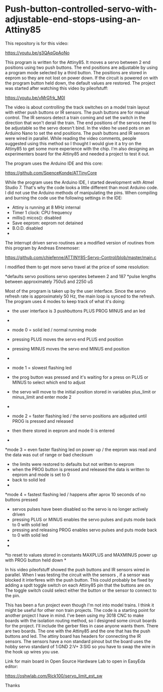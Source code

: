 # Push-button-controlled-servo-with-adjustable-end-stops-using-an-Attiny85

This repository is for this video:

https://youtu.be/g3QAqGpAoNo

This program is written for the Attiny85. It moves a servo between 2 end positions using two push buttons. The end positions are adjustable by using a program mode selected by a third button. The positions are stored in eeprom so they are not lost on power down. If the circuit is powered on with the program button held down, the default values are restored. The project was started after watching this video by pileofstuff:

https://youtu.be/vMrGfrk_M0I

The video is about controlling the track switches on a model train layout with either push buttons or IR sensors. The push buttons are for manual control. The IR sensors detect a train coming and set the switch in the direction that won't derail the train. The end positions of the servos need to be adjustable so the servo doesn't bind. In the video he used pots on an Arduino Nano to set the end positions. The push buttons and IR sensors were wired in parallel. While reading the video comments, people suggested using this method so I thought I would give it a try on the Attiny85 to get some more experience with the chip. I'm also designing an experimenters board for the Attiny85 and needed a project to test it out.

The program uses the Arduino IDE and this core:

https://github.com/SpenceKonde/ATTinyCore

While the program uses the Arduino IDE, I started development with Atmel Studio 7. That's why the code looks a little different than most Arduino code. I did not use the Arduino methods of manipulating the pins. When compiling and burning the code use the following settings in the IDE:

 *  Attiny is running at 8 MHz internal
 *  Timer 1 clock: CPU frequency
 *  millis() micos(): disabled
 *  Save eeprom: eeprom not detained
 *  B.O.D. disabled
 *  

The interrupt driven servo routines are a modified version of routines from this program by Andreas Ennemoser:

https://github.com/chiefenne/ATTINY85-Servo-Control/blob/master/main.c

I modified them to get more servo travel at the price of some resolution:

 *defaults servo positions servo operates between 2 and 187
 *pulse lengths between approximately 750uS and 2250 uS

Most of the program is taken up by the user interface. Since the servo refresh rate is approximately 50 Hz, the main loop is synced to the refresh. The program uses 4 modes to keep track of what it's doing:

 * the user interface is 3 pushbuttons PLUS   PROG    MINUS and an led
 * 
 * mode 0 = solid led / normal running mode 
 *  pressing PLUS moves the servo end PLUS end position
 *  pressing MINUS moves the servo end MINUS end position
 * 

 * mode 1 = slowest flashing led  
 *  the prog button was pressed and it's waiting for a press on PLUS or MINUS to select which end to adjust
 * the servo will move to the initial position stored in variables plus_limit or minus_limit and enter mode 2
 * 

 * mode 2 = faster flashing led / the servo positions are adjusted until PROG is pressed and released  
 *  then there stored in eeprom and mode 0 is entered
 *

 *mode 3 = even faster flashing led on power up / the eeprom was read and the data was out of range or bad checksum 
 *  the limits were restored to defaults but not written to eeprom
 *  when the PROG button is pressed and released the data is written to eeprom and mode is set to 0
 *  back to solid led
 *

 *mode 4 = fastest flashing led / happens after aprox 10 seconds of no buttons pressed 
 *  servos pulses have been disabled so the servo is no longer actively driven
 *  pressing PLUS or MINUS enables the servo pulses and puts mode back to 0 with solid led
 *  pressing and releasing PROG enables servo pulses and puts mode back to 0 with solid led
 * 
 * 
 *to reset to values stored in constants MAXPLUS and MAXMINUS power up with PROG button held down
 * 

In his video pileofstuff showed the push buttons and IR sensors wired in parallel. When I was testing the circuit with the sensors , if a sensor was blocked it interferes with the push button. This could probably be fixed by adding a spdt toggle switch on each Attiny85 pin that the buttons are on. The toggle switch could select either the button or the sensor to connect to the pin. 

This has been a fun project even though I'm not into model trains. I think it might be useful for other non train projects. The code is a starting point for another project I have in mind. I've been using my 3018 CNC to make boards with the isolation routing method, so I designed some circuit boards for the project. I'll include the gerber files in case anyone wants them. There are two boards. The one with the Attiny85 and the one that has the push buttons and led. The attiny board has headers for connecting the IR sensors. The sensors have a non standard pinout but the board uses the hobby servo standard of 1:GND 2:V+ 3:SIG so you have to swap the wire in the hook up wires you use.

Link for main board in Open Source Hardware Lab to open in EasyEda editor:

https://oshwlab.com/Rick100/servo_limit_est_sw


Thanks




